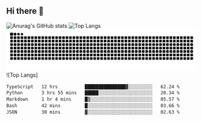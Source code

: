 ## Hi there 👋
![Anurag's GitHub stats](https://github-readme-stats.vercel.app/api?username=CNCoreSteb)
![Top Langs](https://github-readme-stats.vercel.app/api/top-langs/?username=CNCoreSteb)
<picture>
  <source media="(prefers-color-scheme: dark)" srcset="https://raw.githubusercontent.com/CNCoreSteb/CNCoreSteb/output/github-contribution-grid-snake-dark.svg">
  <source media="(prefers-color-scheme: light)" srcset="https://raw.githubusercontent.com/CNCoreSteb/CNCoreSteb/output/github-contribution-grid-snake.svg">
  <img alt="github contribution grid snake animation" src="https://raw.githubusercontent.com/CNCoreSteb/CNCoreSteb/output/github-contribution-grid-snake.svg">
</picture>
![Top Langs]
<!--START_SECTION:waka-->

```txt
TypeScript   12 hrs          ███████████████▓░░░░░░░░░   62.24 %
Python       3 hrs 55 mins   █████░░░░░░░░░░░░░░░░░░░░   20.34 %
Markdown     1 hr 4 mins     █▒░░░░░░░░░░░░░░░░░░░░░░░   05.57 %
Bash         42 mins         █░░░░░░░░░░░░░░░░░░░░░░░░   03.66 %
JSON         30 mins         ▓░░░░░░░░░░░░░░░░░░░░░░░░   02.63 %
```

<!--END_SECTION:waka-->


<!--
**CNCoreSteb/CNCoreSteb** is a ✨ _special_ ✨ repository because its `README.md` (this file) appears on your GitHub profile.

Here are some ideas to get you started:

- 🔭 I’m currently working on ...
- 🌱 I’m currently learning ...
- 👯 I’m looking to collaborate on ...
- 🤔 I’m looking for help with ...
- 💬 Ask me about ...
- 📫 How to reach me: ...
- 😄 Pronouns: ...
- ⚡ Fun fact: ...
-->
